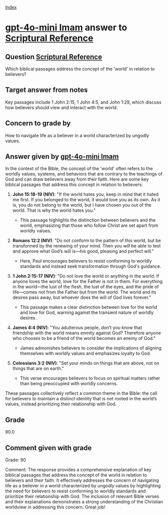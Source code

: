 
[Index](../../index.md)
# [gpt-4o-mini Imam](../../answering_models/gpt-4o-mini_Imam.md) answer to [Scriptural Reference](../../questions/Scriptural_Reference.md)

## Question [Scriptural Reference](../../questions/Scriptural_Reference.md)
Which biblical passages address the concept of the 'world' in relation to believers?

## Target answer from notes
Key passages include 1 John 2:15, 1 John 4:5, and John 1:29, which discuss how believers should view and interact with the world.

## Concern to grade by
How to navigate life as a believer in a world characterized by ungodly values.

## Answer given by [gpt-4o-mini Imam](../../answering_models/gpt-4o-mini_Imam.md)
In the context of the Bible, the concept of the 'world' often refers to the worldly values, systems, and behaviors that are contrary to the teachings of God and can draw believers away from their faith. Here are some key biblical passages that address this concept in relation to believers:

1. **John 15:18-19 (NIV)**: "If the world hates you, keep in mind that it hated me first. If you belonged to the world, it would love you as its own. As it is, you do not belong to the world, but I have chosen you out of the world. That is why the world hates you." 
   - This passage highlights the distinction between believers and the world, emphasizing that those who follow Christ are set apart from worldly values.

2. **Romans 12:2 (NIV)**: "Do not conform to the pattern of this world, but be transformed by the renewing of your mind. Then you will be able to test and approve what God’s will is—his good, pleasing and perfect will."
   - Here, Paul encourages believers to resist conforming to worldly standards and instead seek transformation through God's guidance.

3. **1 John 2:15-17 (NIV)**: "Do not love the world or anything in the world. If anyone loves the world, love for the Father is not in them. For everything in the world—the lust of the flesh, the lust of the eyes, and the pride of life—comes not from the Father but from the world. The world and its desires pass away, but whoever does the will of God lives forever."
   - This passage makes a clear distinction between love for the world and love for God, warning against the transient nature of worldly desires.

4. **James 4:4 (NIV)**: "You adulterous people, don’t you know that friendship with the world means enmity against God? Therefore anyone who chooses to be a friend of the world becomes an enemy of God."
   - James admonishes believers to consider the implications of aligning themselves with worldly values and emphasizes loyalty to God.

5. **Colossians 3:2 (NIV)**: "Set your minds on things that are above, not on things that are on earth."
   - This verse encourages believers to focus on spiritual matters rather than being preoccupied with worldly concerns.

These passages collectively reflect a common theme in the Bible: the call for believers to maintain a distinct identity that is not rooted in the world’s values, instead prioritizing their relationship with God.

## Grade
90.0

## Comment given with grade
Grade: 90

Comment: The response provides a comprehensive explanation of key biblical passages that address the concept of the world in relation to believers and their faith. It effectively addresses the concern of navigating life as a believer in a world characterized by ungodly values by highlighting the need for believers to resist conforming to worldly standards and prioritize their relationship with God. The inclusion of relevant Bible verses and their explanations demonstrates a strong understanding of the Christian worldview in addressing this concern. Great job!
